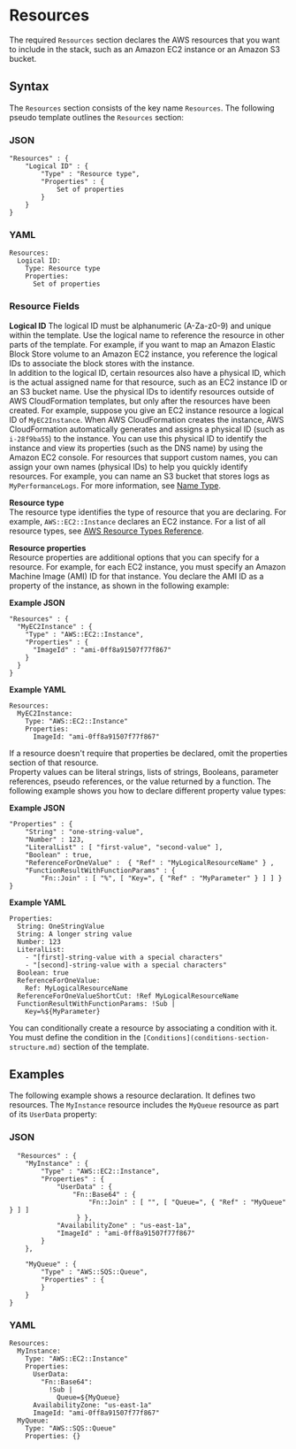 # Resources<a name="resources-section-structure"></a>

The required `Resources` section declares the AWS resources that you want to include in the stack, such as an Amazon EC2 instance or an Amazon S3 bucket\.

## Syntax<a name="resources-section-structure-syntax"></a>

The `Resources` section consists of the key name `Resources`\. The following pseudo template outlines the `Resources` section:

### JSON<a name="resources-section-structure-syntax.json"></a>

```
"Resources" : {
    "Logical ID" : {
        "Type" : "Resource type",
        "Properties" : {
            Set of properties
        }
    }
}
```

### YAML<a name="resources-section-structure-syntax.yaml"></a>

```
Resources:
  Logical ID:
    Type: Resource type
    Properties:
      Set of properties
```

### Resource Fields<a name="resources-section-structure-resource-fields"></a>

**Logical ID**  <a name="resources-section-structure-logicalid"></a>
The logical ID must be alphanumeric \(A\-Za\-z0\-9\) and unique within the template\. Use the logical name to reference the resource in other parts of the template\. For example, if you want to map an Amazon Elastic Block Store volume to an Amazon EC2 instance, you reference the logical IDs to associate the block stores with the instance\.  
In addition to the logical ID, certain resources also have a physical ID, which is the actual assigned name for that resource, such as an EC2 instance ID or an S3 bucket name\. Use the physical IDs to identify resources outside of AWS CloudFormation templates, but only after the resources have been created\. For example, suppose you give an EC2 instance resource a logical ID of `MyEC2Instance`\. When AWS CloudFormation creates the instance, AWS CloudFormation automatically generates and assigns a physical ID \(such as `i-28f9ba55`\) to the instance\. You can use this physical ID to identify the instance and view its properties \(such as the DNS name\) by using the Amazon EC2 console\. For resources that support custom names, you can assign your own names \(physical IDs\) to help you quickly identify resources\. For example, you can name an S3 bucket that stores logs as `MyPerformanceLogs`\. For more information, see [Name Type](aws-properties-name.md)\.

**Resource type**  
The resource type identifies the type of resource that you are declaring\. For example, `AWS::EC2::Instance` declares an EC2 instance\. For a list of all resource types, see [AWS Resource Types Reference](aws-template-resource-type-ref.md)\.

**Resource properties**  
Resource properties are additional options that you can specify for a resource\. For example, for each EC2 instance, you must specify an Amazon Machine Image \(AMI\) ID for that instance\. You declare the AMI ID as a property of the instance, as shown in the following example:  

**Example JSON**  

```
"Resources" : {
  "MyEC2Instance" : {
    "Type" : "AWS::EC2::Instance",
    "Properties" : {
      "ImageId" : "ami-0ff8a91507f77f867"
    }
  }
}
```

**Example YAML**  

```
Resources:
  MyEC2Instance:
    Type: "AWS::EC2::Instance"
    Properties:
      ImageId: "ami-0ff8a91507f77f867"
```
If a resource doesn't require that properties be declared, omit the properties section of that resource\.  
Property values can be literal strings, lists of strings, Booleans, parameter references, pseudo references, or the value returned by a function\. The following example shows you how to declare different property value types:  

**Example JSON**  

```
"Properties" : {
    "String" : "one-string-value",
    "Number" : 123,
    "LiteralList" : [ "first-value", "second-value" ],
    "Boolean" : true,
    "ReferenceForOneValue" :  { "Ref" : "MyLogicalResourceName" } ,
    "FunctionResultWithFunctionParams" : {
        "Fn::Join" : [ "%", [ "Key=", { "Ref" : "MyParameter" } ] ] }
}
```

**Example YAML**  

```
Properties:
  String: OneStringValue
  String: A longer string value 
  Number: 123
  LiteralList:
    - "[first]-string-value with a special characters"
    - "[second]-string-value with a special characters"
  Boolean: true
  ReferenceForOneValue:
    Ref: MyLogicalResourceName
  ReferenceForOneValueShortCut: !Ref MyLogicalResourceName
  FunctionResultWithFunctionParams: !Sub |
    Key=%${MyParameter}
```

You can conditionally create a resource by associating a condition with it\. You must define the condition in the `[Conditions](conditions-section-structure.md)` section of the template\.

## Examples<a name="resources-section-structure-examples"></a>

The following example shows a resource declaration\. It defines two resources\. The `MyInstance` resource includes the `MyQueue` resource as part of its `UserData` property:

### JSON<a name="resources-section-structure-example.json"></a>

```
  "Resources" : {
    "MyInstance" : {
        "Type" : "AWS::EC2::Instance",
        "Properties" : {
            "UserData" : {
                "Fn::Base64" : {
                    "Fn::Join" : [ "", [ "Queue=", { "Ref" : "MyQueue" } ] ]
                 } },
            "AvailabilityZone" : "us-east-1a",
            "ImageId" : "ami-0ff8a91507f77f867"
        }
    },

    "MyQueue" : {
        "Type" : "AWS::SQS::Queue",
        "Properties" : {
        }
    }
}
```

### YAML<a name="resources-section-structure-example.yaml"></a>

```
Resources: 
  MyInstance: 
    Type: "AWS::EC2::Instance"
    Properties: 
      UserData: 
        "Fn::Base64":
          !Sub |
            Queue=${MyQueue}
      AvailabilityZone: "us-east-1a"
      ImageId: "ami-0ff8a91507f77f867"
  MyQueue: 
    Type: "AWS::SQS::Queue"
    Properties: {}
```
